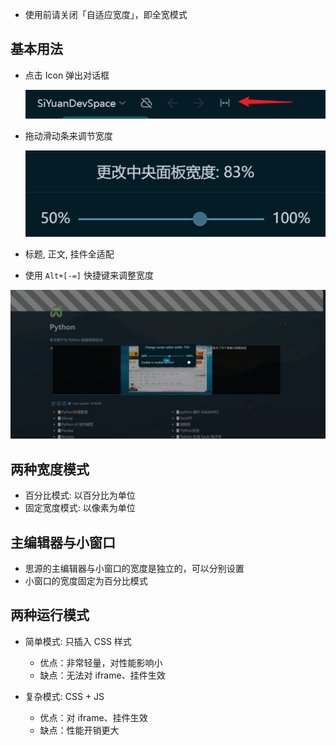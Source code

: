 
- 使用前请关闭「自适应宽度」，即全宽模式

## 基本用法



- 点击 Icon 弹出对话框

  ![](asset/Icon.png)

- 拖动滑动条来调节宽度

  ![](asset/dialog.png)


- 标题, 正文, 挂件全适配

- 使用 `Alt+[-=]` 快捷键来调整宽度


![](asset/width-plugin.png)

## 两种宽度模式

- 百分比模式: 以百分比为单位
- 固定宽度模式: 以像素为单位

## 主编辑器与小窗口

- 思源的主编辑器与小窗口的宽度是独立的，可以分别设置
- 小窗口的宽度固定为百分比模式

## 两种运行模式

- 简单模式: 只插入 CSS 样式

  - 优点：非常轻量，对性能影响小
  - 缺点：无法对 iframe、挂件生效

- 复杂模式: CSS + JS

  - 优点：对 iframe、挂件生效
  - 缺点：性能开销更大
